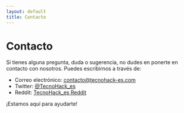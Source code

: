 ```yaml
---
layout: default
title: Contacto
---
```


# Contacto

Si tienes alguna pregunta, duda o sugerencia, no dudes en ponerte en contacto con nosotros. Puedes escribirnos a través de:

- Correo electrónico: contacto@tecnohack-es.com
- Twitter: [@TecnoHack_es](https://twitter.com/TecnoHack_es)
- Reddit: [TecnoHack_es Reddit](https://www.reddit.com/r/TecnoHack_es)

¡Estamos aquí para ayudarte!
